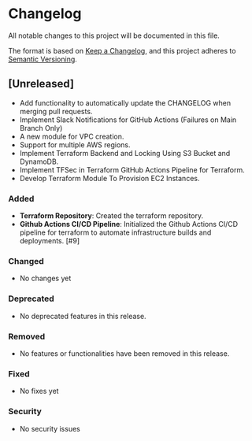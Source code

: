 # Changelog

All notable changes to this project will be documented in this file.

The format is based on [Keep a Changelog](https://keepachangelog.com/en/1.1.0/),
and this project adheres to [Semantic Versioning](https://semver.org/spec/v2.0.0.html).

## [Unreleased]

- Add functionality to automatically update the CHANGELOG when merging pull requests.
- Implement Slack Notifications for GitHub Actions (Failures on Main Branch Only)
- A new module for VPC creation.
- Support for multiple AWS regions.
- Implement Terraform Backend and Locking Using S3 Bucket and DynamoDB.
- Implement TFSec in Terraform GitHub Actions Pipeline for Terraform.
- Develop Terraform Module To Provision EC2 Instances.

### Added

- **Terraform Repository**: Created the terraform repository.
- **Github Actions CI/CD Pipeline**: Initialized the Github Actions CI/CD pipeline for terraform to automate infrastructure builds and deployments. [#9]


### Changed

- No changes yet

### Deprecated

- No deprecated features in this release.

### Removed

- No features or functionalities have been removed in this release.

### Fixed

- No fixes yet

### Security

- No security issues